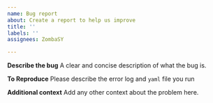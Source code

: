 ```yaml
---
name: Bug report
about: Create a report to help us improve
title: ''
labels: ''
assignees: ZombaSY

---
```


**Describe the bug**
A clear and concise description of what the bug is.


**To Reproduce**
Please describe the error log and `yaml` file you run


**Additional context**
Add any other context about the problem here.
